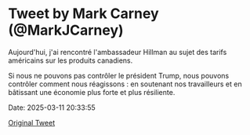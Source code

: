 # Tweet by Mark Carney (@MarkJCarney)

Aujourd'hui, j'ai rencontré l'ambassadeur Hillman au sujet des tarifs américains sur les produits canadiens.

Si nous ne pouvons pas contrôler le président Trump, nous pouvons contrôler comment nous réagissons : en soutenant nos travailleurs et en bâtissant une économie plus forte et plus résiliente.

Date: 2025-03-11 20:33:55

[Original Tweet](https://x.com/MarkJCarney/status/1899559433341927894)
